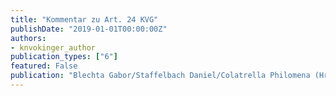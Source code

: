 ```yaml
---
title: "Kommentar zu Art. 24 KVG"
publishDate: "2019-01-01T00:00:00Z"
authors:
- knvokinger_author 
publication_types: ["6"]
featured: False
publication: "Blechta Gabor/Staffelbach Daniel/Colatrella Philomena (Hrsg.), Basler Kommentar zum Krankenversicherungsgesetz, Basel "
---
```

